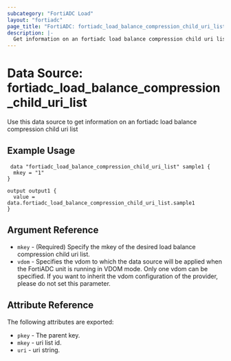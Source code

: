 ```yaml
---
subcategory: "FortiADC Load"
layout: "fortiadc"
page_title: "FortiADC: fortiadc_load_balance_compression_child_uri_list"
description: |-
  Get information on an fortiadc load balance compression child uri list
---
```


# Data Source: fortiadc_load_balance_compression_child_uri_list
Use this data source to get information on an fortiadc load balance compression child uri list

## Example Usage

```hcl
 data "fortiadc_load_balance_compression_child_uri_list" sample1 {
  mkey = "1"
}

output output1 {
  value = data.fortiadc_load_balance_compression_child_uri_list.sample1
}
```

## Argument Reference
* `mkey` - (Required) Specify the mkey of the desired  load balance compression child uri list.
* `vdom` - Specifies the vdom to which the data source will be applied when the FortiADC unit is running in VDOM mode. Only one vdom can be specified. If you want to inherit the vdom configuration of the provider, please do not set this parameter.


## Attribute Reference

The following attributes are exported:

* `pkey` - The parent key.
* `mkey` - uri list id.
* `uri` - uri string. 

